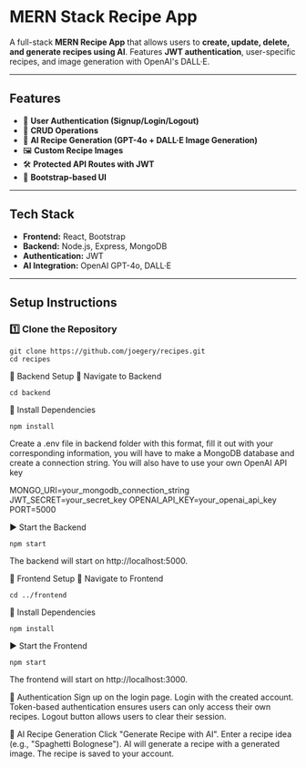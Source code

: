 # MERN Stack Recipe App

A full-stack **MERN Recipe App** that allows users to **create, update, delete, and generate recipes using AI**. Features **JWT authentication**, user-specific recipes, and image generation with OpenAI's DALL·E.

---

## Features
- 🔑 **User Authentication (Signup/Login/Logout)**
- 📜 **CRUD Operations**
- 🤖 **AI Recipe Generation (GPT-4o + DALL·E Image Generation)**
- 🖼️ **Custom Recipe Images**
- 🛠️ **Protected API Routes with JWT**
- 🎨 **Bootstrap-based UI**

---

## Tech Stack
- **Frontend:** React, Bootstrap
- **Backend:** Node.js, Express, MongoDB
- **Authentication:** JWT
- **AI Integration:** OpenAI GPT-4o, DALL·E

---

## Setup Instructions

### 1️⃣ Clone the Repository

```
git clone https://github.com/joegery/recipes.git
cd recipes
```

🔹 Backend Setup
📂 Navigate to Backend

```
cd backend
```

📌 Install Dependencies

```
npm install
```

Create a .env file in backend folder with this format, fill it out with your corresponding information, you will have to make a MongoDB database and create a connection string. You will also have to use your own OpenAI API key

MONGO_URI=your_mongodb_connection_string
JWT_SECRET=your_secret_key
OPENAI_API_KEY=your_openai_api_key
PORT=5000

▶️ Start the Backend

```
npm start
```

The backend will start on http://localhost:5000.

🔹 Frontend Setup
📂 Navigate to Frontend

```
cd ../frontend
```

📌 Install Dependencies

```
npm install
```

▶️ Start the Frontend

```
npm start
```

The frontend will start on http://localhost:3000.

🔑 Authentication
Sign up on the login page.
Login with the created account.
Token-based authentication ensures users can only access their own recipes.
Logout button allows users to clear their session.

🤖 AI Recipe Generation
Click "Generate Recipe with AI".
Enter a recipe idea (e.g., "Spaghetti Bolognese").
AI will generate a recipe with a generated image.
The recipe is saved to your account.